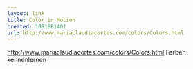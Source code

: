 ```yaml
---
layout: link
title: Color in Motion
created: 1091881401
url: http://www.mariaclaudiacortes.com/colors/Colors.html
---
```

http://www.mariaclaudiacortes.com/colors/Colors.html
Farben kennenlernen
